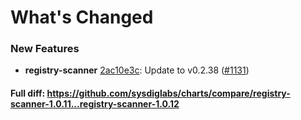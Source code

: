 # What's Changed

### New Features
- **registry-scanner** [2ac10e3c](https://github.com/sysdiglabs/charts/commit/2ac10e3c3bb340076dddec30423305f51ac0e901): Update to v0.2.38 ([#1131](https://github.com/sysdiglabs/charts/issues/1131))

#### Full diff: https://github.com/sysdiglabs/charts/compare/registry-scanner-1.0.11...registry-scanner-1.0.12
